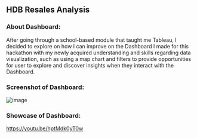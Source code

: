 ## HDB Resales Analysis

### About Dashboard:
After going through a school-based module that taught me Tableau, I decided to explore on how I can improve on the Dashboard I made for this hackathon with my newly acquired understanding and skills regarding data visualization, such as using a map chart and filters to provide opportunities for user to explore and discover insights when they interact with the Dashboard.

### Screenshot of Dashboard:
![image](https://github.com/Javen05/Tableau-Hackathon/assets/107395637/a267368f-0846-4627-9222-223dad7844ed)

### Showcase of Dashboard:
https://youtu.be/hptMdk0yT0w
